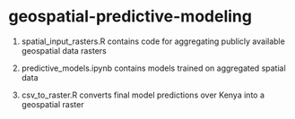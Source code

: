 # geospatial-predictive-modeling

1. spatial_input_rasters.R contains code for aggregating publicly available geospatial data rasters

2. predictive_models.ipynb contains models trained on aggregated spatial data 

3. csv_to_raster.R converts final model predictions over Kenya into a geospatial raster
